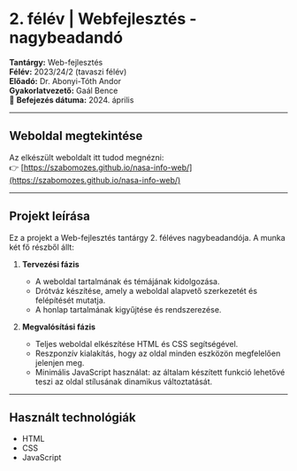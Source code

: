 # 2. félév | Webfejlesztés - nagybeadandó

**Tantárgy:** Web-fejlesztés  
**Félév:** 2023/24/2 (tavaszi félév)  
**Előadó:** Dr. Abonyi-Tóth Andor   
**Gyakorlatvezető:** Gaál Bence  
📅 **Befejezés dátuma:** 2024. április

--- 

## Weboldal megtekintése 

Az elkészült weboldalt itt tudod megnézni:  
👉 [https://szabomozes.github.io/nasa-info-web/](https://szabomozes.github.io/nasa-info-web/)

---

## Projekt leírása

Ez a projekt a Web-fejlesztés tantárgy 2. féléves nagybeadandója. A munka két fő részből állt:

1. **Tervezési fázis**  
   - A weboldal tartalmának és témájának kidolgozása.  
   - Drótváz készítése, amely a weboldal alapvető szerkezetét és felépítését mutatja.  
   - A honlap tartalmának kigyűjtése és rendszerezése.

2. **Megvalósítási fázis**  
   - Teljes weboldal elkészítése HTML és CSS segítségével.  
   - Reszponzív kialakítás, hogy az oldal minden eszközön megfelelően jelenjen meg.  
   - Minimális JavaScript használat: az általam készített funkció lehetővé teszi az oldal stílusának dinamikus változtatását.

---

## Használt technológiák

- HTML  
- CSS 
- JavaScript
